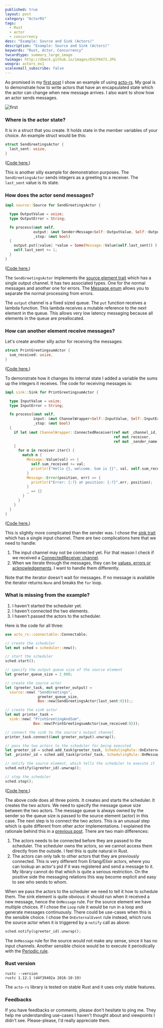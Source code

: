 ```yaml
---
published: true
layout: post
category: "ActorRS"
tags:
  - Rust
  - actor
  - concurrency
desc: "Example: Source and Sink (Actors)"
description: "Example: Source and Sink (Actors)"
keywords: "Rust, Actor, Concurrency"
twcardtype: summary_large_image
twimage: http://dbeck.github.io/images/DSCF0473.JPG
woopra: actors_ex1
scalesmall_subscribe: false
---
```


As promised in my [first post](/Rust-Actor-Library-First-assorted-thoughts/) I show an example of using [acto-rs](https://github.com/dbeck/acto-rs/tree/0.5.2). My goal is to demonstrate how to write actors that have an encapsulated state which the actor can change when new message arrives. I also want to show how an actor sends messages.

![first](/images/DSCF0473.JPG)

### Where is the actor state?

It is in a struct that you create. It holds state in the member variables of your choice. An example struct would be this:

```rust
struct SendGreetingsActor {
  last_sent: usize,
}
```

([Code here.](https://github.com/dbeck/acto-rs-playground/blob/0.0.2/src/greet_int.rs#L4))

This is another silly example for demonstration purposes. The `SendGreetingsActor` sends integers as a greeting to a receiver. The `last_sent` value is its state.

### How does the actor send messages?

```rust
impl source::Source for SendGreetingsActor {

  type OutputValue = usize;
  type OutputError = String;

  fn process(&mut self,
             output: &mut Sender<Message<Self::OutputValue, Self::OutputError>>,
             _stop: &mut bool)
  {
    output.put(|value| *value = Some(Message::Value(self.last_sent)) );
    self.last_sent += 1;
  }
}
```

([Code here.](https://github.com/dbeck/acto-rs-playground/blob/0.0.2/src/greet_int.rs#L8))

The `SendGreetingsActor` implements the [source element trait](https://github.com/dbeck/acto-rs/blob/0.5.2/src/elem/source.rs#L5) which has a single output channel. It has two associated types. One for the normal messages and another one for errors. The [Message enum](https://github.com/dbeck/acto-rs/blob/0.5.2/src/lib.rs#L45) allows you to separate the normal processing from errors.

The `output` channel is a fixed sized queue. The `put` function receives a lambda function. This lambda receives a mutable reference to the next element in the queue. This allows very low latency messaging because all elements in the queue are preallocated.

### How can another element receive messages?

Let's create another silly actor for receiving the messages:

```rust
struct PrintGreetingsumActor {
  sum_received: usize,
}
```

([Code here.](https://github.com/dbeck/acto-rs-playground/blob/0.0.2/src/greet_int.rs#L22))

To demonstrate how it changes its internal state I added a variable the sums up the integers it receives. The code for receiving messages is:

```rust
impl sink::Sink for PrintGreetingsumActor {

  type InputValue = usize;
  type InputError = String;

  fn process(&mut self,
             input: &mut ChannelWrapper<Self::InputValue, Self::InputError>,
             _stop: &mut bool)
  {
    if let &mut ChannelWrapper::ConnectedReceiver(ref mut _channel_id,
                                                  ref mut receiver,
                                                  ref mut _sender_name) = input
    {
      for m in receiver.iter() {
        match m {
          Message::Value(val) => {
            self.sum_received += val;
            println!("Hello {}, welcome. Sum is {}", val, self.sum_received);
          }
          Message::Error(position, err) => {
            println!("Error: {:?} at position: {:?}",err, position);
          }
          _ => {}
        }
      }
    }
  }
}
```

([Code here.](https://github.com/dbeck/acto-rs-playground/blob/0.0.2/src/greet_int.rs#L26))

This is slightly more complicated than the sender was. I chose the [sink trait](https://github.com/dbeck/acto-rs/blob/0.5.2/src/elem/sink.rs#L4) which has a single input channel. There are two complications here that we need to handle:

1. The input channel may not be connected yet. For that reason I check if we received a [ConnectedReceiver channel](https://github.com/dbeck/acto-rs/blob/0.5.2/src/lib.rs#L96).
2. When we iterate through the messages, they can be [values, errors or acknowledgements](https://github.com/dbeck/acto-rs/blob/0.5.2/src/lib.rs#L45). I want to handle them differently.

Note that the iterator doesn't wait for messages. If no message is available the iterator returns `None` and breaks the `for` loop.

### What is missing from the example?

1. I haven't started the scheduler yet.
2. I haven't connected the two elements.
3. I haven't passed the actors to the scheduler.

Here is the code for all three:

```rust
use acto_rs::connectable::Connectable;

// create the scheduler
let mut sched = scheduler::new();

// start the scheduler
sched.start();

// specify the output queue size of the source element
let greeter_queue_size = 2_000;

// create the source actor
let (greeter_task, mut greeter_output) =
  source::new( "SendGreetings",
               greeter_queue_size,
               Box::new(SendGreetingsActor{last_sent:0}));;

// create the sink actor
let mut printer_task =
  sink::new( "PrintGreetingAndSum",
             Box::new(PrintGreetingsumActor{sum_received:0}));

// connect the sink to the source's output channel
printer_task.connect(&mut greeter_output).unwrap();

// pass the two actors to the scheduler for being executed
let greeter_id = sched.add_task(greeter_task, SchedulingRule::OnExternalEvent).unwrap();
let _printer_id = sched.add_task(printer_task, SchedulingRule::OnMessage);

// notify the source element, which tells the scheduler to execute it
sched.notify(&greeter_id).unwrap();

// stop the scheduler
sched.stop();
```

([Code here.](https://github.com/dbeck/acto-rs-playground/blob/0.0.2/src/greet_int.rs#L55))

The above code does all three points. It creates and starts the scheduler. It creates the two actors. We need to specify the message queue size between the two actors. The message queue is always owned by the sender so the queue size is passed to the source element (actor) in this case. The next step is to connect the two actors. This is an unusual step which is quite different from other actor implementations. I explained the rationale behind this in a [previous post](/Rust-Actor-Library-Follow-up/). There are two main differences:

1. The actors needs to be connected before they are passed to the scheduler. The scheduler owns the actors, so we cannot access them directly from the outside. I feel this is quite natural in Rust.
2. The actors can only talk to other actors that they are previously connected. This is very different from Erlang/Elixir actors, where you can lookup an actor's pid if it was registered and send a message to it. My library cannot do that which is quite a serious restriction. On the positive side the messaging relations this way become explicit and easy to see who sends to whom.

When we pass the actors to the scheduler we need to tell it how to schedule them. The sink element is quite obvious: it should run when it received a new message, hence the `OnMessage` rule. For the source element we have multiple choices. If I chose the `Loop` rule it would be run in a loop and generate messages continuously. There could be use-cases when this is the sensible choice. I chose the `OnExternalEvent` rule instead, which runs the source actor when it is triggered by a `notify` call as above:

```rust
sched.notify(&greeter_id).unwrap();
```

The `OnMessage` rule for the source would not make any sense, since it has no input channels. Another sensible choice would be to execute it periodically with the [Periodic rule](https://github.com/dbeck/acto-rs/blob/0.5.2/src/lib.rs#L70).

### Rust version

```text
rustc --version
rustc 1.12.1 (d4f39402a 2016-10-19)
```

The `acto-rs` library is tested on stable Rust and it uses only stable features.

### Feedbacks

If you have feedbacks or comments, please don't hesitate to ping me. They help me understanding use-cases I haven't thought about and viewpoints I didn't see. Please-please, I'd really appreciate them.
